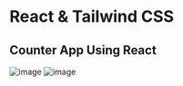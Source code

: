 # React & Tailwind CSS 
## Counter App Using React 
![image](https://github.com/user-attachments/assets/424d0bef-514e-44ed-bb64-1e341e99ceb8)
![image](https://github.com/user-attachments/assets/7b3315c3-cce1-4ae6-a633-6b258a9b8156)
